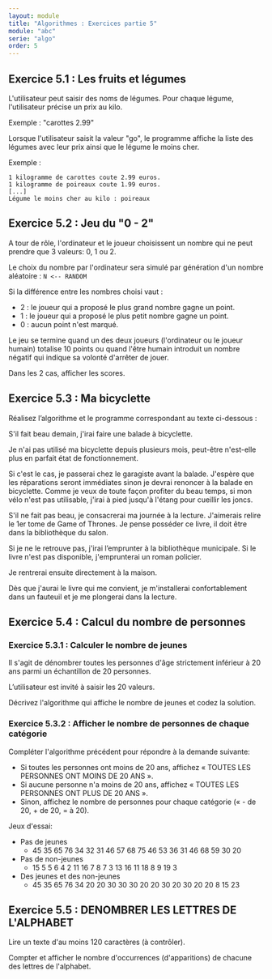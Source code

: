 ```yaml
---
layout: module
title: "Algorithmes : Exercices partie 5"
module: "abc"
serie: "algo"
order: 5
---
```


## Exercice 5.1 : Les fruits et légumes

L'utilisateur peut saisir des noms de légumes. Pour chaque légume, l'utilisateur précise un prix au kilo.

Exemple :  "carottes 2.99"

Lorsque l'utilisateur saisit la valeur "go", le programme affiche la liste des légumes avec leur prix ainsi que le légume le moins cher.

Exemple : 
```
1 kilogramme de carottes coute 2.99 euros.  
1 kilogramme de poireaux coute 1.99 euros.
[...]
Légume le moins cher au kilo : poireaux
```

## Exercice 5.2 : Jeu du "0 - 2"

A tour de rôle, l'ordinateur et le joueur choisissent un nombre qui ne peut prendre que 3 valeurs: 0, 1 ou 2.

Le choix du nombre par l'ordinateur sera simulé par génération d'un nombre aléatoire : `N <-- RANDOM`

Si la différence entre les nombres choisi vaut :
- 2 : le joueur qui a proposé le plus grand nombre gagne un point.
- 1 : le joueur qui a proposé le plus petit nombre gagne un point.
- 0 : aucun point n'est marqué. 

Le jeu se termine quand un des deux joueurs (l'ordinateur ou le joueur humain) totalise 10 points ou quand l'être humain introduit un nombre négatif qui indique sa volonté d'arrêter de jouer. 

Dans les 2 cas, afficher les scores.


## Exercice 5.3 : Ma bicyclette

Réalisez l’algorithme et le programme correspondant au texte ci-dessous : 

S'il fait beau demain, j'irai faire une balade à bicyclette. 

Je n'ai pas utilisé ma bicyclette depuis plusieurs mois, peut-être n'est-elle plus en parfait état de fonctionnement.

Si c'est le cas, je passerai chez le garagiste avant la balade. J'espère que les réparations seront immédiates sinon je devrai renoncer à la balade en bicyclette. Comme je veux de toute façon profiter du beau temps, si mon vélo n'est pas utilisable, j'irai à pied jusqu'à l'étang pour cueillir les joncs.

S'il ne fait pas beau, je consacrerai ma journée à la lecture. J'aimerais relire le 1er tome de Game of Thrones. Je pense posséder ce livre, il doit être dans la bibliothèque du salon. 

Si je ne le retrouve pas, j'irai l’emprunter à la bibliothèque municipale. Si le livre n'est pas disponible, j'emprunterai un roman policier. 

Je rentrerai ensuite directement à la maison.

Dès que j'aurai le livre qui me convient, je m'installerai confortablement dans un fauteuil et je me plongerai dans la lecture.


## Exercice 5.4 : Calcul du nombre de personnes

### Exercice 5.3.1 : Calculer le nombre de jeunes

Il s'agit de dénombrer toutes les personnes d'âge strictement inférieur à 20 ans parmi un échantillon de 20  personnes. 

L’utilisateur est invité à saisir les 20 valeurs.

Décrivez l'algorithme qui affiche le nombre de jeunes et codez la solution.

### Exercice 5.3.2 : Afficher le nombre de personnes de chaque catégorie 

Compléter l'algorithme précédent pour répondre à la demande suivante:

- Si toutes les personnes ont moins de 20 ans, affichez « TOUTES LES PERSONNES ONT MOINS DE 20 ANS ».
- Si aucune personne n'a moins de 20 ans, affichez « TOUTES LES PERSONNES ONT PLUS DE 20 ANS ».
- Sinon, affichez le nombre de personnes pour chaque catégorie (« - de 20, + de 20, = à 20).


Jeux d'essai: 

- Pas de jeunes
    - 45  35  65  76  34  32  31  46  57  68  75  46  53  36  31  46  68  59  30  20
- Pas de non-jeunes
    - 15  5  5  6  4  2  11  16  7  8  7  3  13  16  11  18  8  9  19  3
- Des jeunes et des non-jeunes
    - 45  35  65  76  34  20  20  30  30  30  20  20  30  20  30  20  20  8  15  23 


## Exercice 5.5 : DENOMBRER LES LETTRES DE L'ALPHABET 

Lire un texte d'au moins 120 caractères (à contrôler). 

Compter et afficher le nombre d'occurrences (d'apparitions) de chacune des lettres de l'alphabet.
